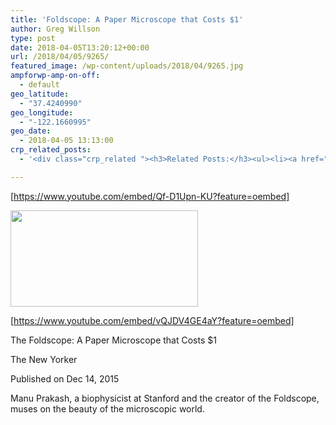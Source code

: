 ```yaml
---
title: 'Foldscope: A Paper Microscope that Costs $1'
author: Greg Willson
type: post
date: 2018-04-05T13:20:12+00:00
url: /2018/04/05/9265/
featured_image: /wp-content/uploads/2018/04/9265.jpg
ampforwp-amp-on-off:
  - default
geo_latitude:
  - "37.4240990"
geo_longitude:
  - "-122.1660995"
geo_date:
  - 2018-04-05 13:13:00
crp_related_posts:
  - '<div class="crp_related "><h3>Related Posts:</h3><ul><li><a href="https://scdhub.org/2017/05/31/colorado-homeless-outloud/"    ><img src="https://scdhub.org/wp-content/uploads/2017/05/Screen-Shot-2017-06-08-at-3.02.26-PM-150x150.png" alt="Denver Homeless Outloud" title="Denver Homeless Outloud" width="150" height="150" class="crp_thumb crp_featured" /><span class="crp_title">Denver Homeless Outloud</span></a></li><li><a href="https://scdhub.org/2018/01/06/household-and-neighborhood-sanitation-infrastructures-excreta-wastewater-disposal-in-developing-countries/"    ><img src="https://scdhub.org/wp-content/plugins/contextual-related-posts/default.png" alt="Household and neighborhood Sanitation Infrastructures: Excreta, wastewater disposal in developing countries" title="Household and neighborhood Sanitation Infrastructures: Excreta, wastewater disposal in developing countries" width="150" height="150" class="crp_thumb crp_default" /><span class="crp_title">Household and neighborhood Sanitation&hellip;</span></a></li><li><a href="https://scdhub.org/2017/12/25/wastewater-treatment-and-biosolids-management/"    ><img src="https://scdhub.org/wp-content/uploads/2017/12/wastewater-treatment-and-biosoli-150x150.jpg" alt="Wastewater treatment and Biosolids management" title="Wastewater treatment and Biosolids management" width="150" height="150" class="crp_thumb crp_featured" /><span class="crp_title">Wastewater treatment and Biosolids management</span></a></li><li><a href="https://scdhub.org/2017/06/11/lead-contamination-beyond-flint-drinking-water-and-childrens-health/"    ><img src="https://scdhub.org/wp-content/uploads/2017/06/Screen-Shot-2017-06-10-at-10.17.39-PM-150x150.png" alt="Lead Contamination Beyond Flint: Drinking Water and Children&#8217;s Health" title="Lead Contamination Beyond Flint: Drinking Water and Children&#8217;s Health" width="150" height="150" class="crp_thumb crp_featured" /><span class="crp_title">Lead Contamination Beyond Flint: Drinking Water and&hellip;</span></a></li><li><a href="https://scdhub.org/2018/02/19/water-crisis-in-cape-town/"    ><img src="https://scdhub.org/wp-content/uploads/2018/02/water-crisis-in-cape-town-1-150x150.jpg" alt="Water crisis in Cape Town" title="Water crisis in Cape Town" width="150" height="150" class="crp_thumb crp_featured" /><span class="crp_title">Water crisis in Cape Town</span></a></li><li><a href="https://scdhub.org/2017/07/15/community-gardens-with-jim-embry-kentucky-life-ket/"    ><img src="https://scdhub.org/wp-content/uploads/2017/07/community-gardens-with-jim-embry-kentucky-life-ket-150x150.jpg" alt="Community Gardens with Jim Embry" title="Community Gardens with Jim Embry" width="150" height="150" class="crp_thumb crp_featured" /><span class="crp_title">Community Gardens with Jim Embry</span></a></li></ul><div class="crp_clear"></div></div>'

---
```

[https://www.youtube.com/embed/Qf-D1Upn-KU?feature=oembed]

<img src="https://scdhub.org/wp-content/uploads/2018/04/Selection_515-300x154.png" alt="" width="300" height="154" class="alignnone size-medium wp-image-9266" srcset="https://scdhub.org/wp-content/uploads/2018/04/Selection_515-300x154.png 300w, https://scdhub.org/wp-content/uploads/2018/04/Selection_515.png 636w" sizes="(max-width: 300px) 100vw, 300px" />

[https://www.youtube.com/embed/vQJDV4GE4aY?feature=oembed]

The Foldscope: A Paper Microscope that Costs $1

The New Yorker
  
Published on Dec 14, 2015
  
Manu Prakash, a biophysicist at Stanford and the creator of the Foldscope, muses on the beauty of the microscopic world.